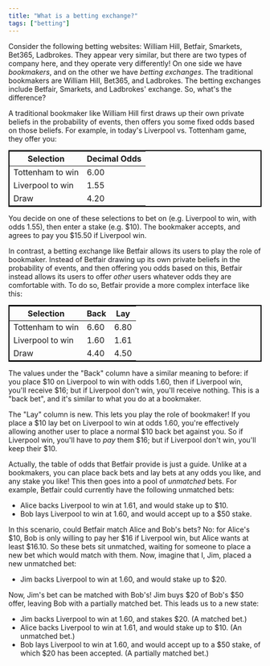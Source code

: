 ```yaml
---
title: "What is a betting exchange?"
tags: ["betting"]
---
```


Consider the following betting websites:
William Hill, Betfair, Smarkets, Bet365, Ladbrokes.
They appear very similar,
but there are two types of company here,
and they operate very differently!
On one side we have _bookmakers_,
and on the other we have _betting exchanges_.
The traditional bookmakers are William Hill, Bet365, and Ladbrokes.
The betting exchanges include Betfair, Smarkets, and Ladbrokes' exchange.
So, what's the difference?

A traditional bookmaker like William Hill
first draws up their own private beliefs in the probability of events,
then offers you some fixed odds based on those beliefs.
For example,
in today's Liverpool vs. Tottenham game,
they offer you:

<table class="odds-table">
  <thead>
    <tr><th>Selection</th><th>Decimal Odds</th></tr>
  </thead>
  <tbody>
    <tr><td>Tottenham to win</td><td>6.00</td></tr>
    <tr><td>Liverpool to win</td><td>1.55</td></tr>
    <tr><td>Draw</td><td>4.20</td></tr>
  </tbody>
</table>

You decide on one of these selections to bet on (e.g. Liverpool to win, with odds 1.55),
then enter a stake (e.g. $10).
The bookmaker accepts,
and agrees to pay you $15.50 if Liverpool win.

In contrast,
a betting exchange like Betfair
allows its users to play the role of bookmaker.
Instead of Betfair drawing up its own private beliefs in the probability of events,
and then offering you odds based on this,
Betfair instead allows its users to offer _other_ users
whatever odds they are comfortable with.
To do so,
Betfair provide a more complex interface like this:

<table class="odds-table">
  <thead>
    <tr><th>Selection</th><th>Back</th><th>Lay</th></tr>
  </thead>
  <tbody>
    <tr><td>Tottenham to win</td><td>6.60</td><td>6.80</td></tr>
    <tr><td>Liverpool to win</td><td>1.60</td> <td>1.61</td></tr>
    <tr><td>Draw</td>            <td>4.40</td> <td>4.50</td></tr>
  </tbody>
</table>

The values under the "Back" column have a similar meaning
to before:
if you place $10 on Liverpool to win with odds 1.60,
then if Liverpool win, you'll receive $16;
but if Liverpool don't win, you'll receive nothing.
This is a "back bet",
and it's similar to what you do at a bookmaker.

The "Lay" column is new.
This lets you play the role of bookmaker!
If you place a $10 lay bet on Liverpool to win at odds 1.60,
you're effectively allowing another user
to place a normal $10 back bet against you.
So if Liverpool win, you'll have to _pay_ them $16;
but if Liverpool don't win, you'll keep their $10.

Actually, the table of odds that Betfair provide is just a guide.
Unlike at a bookmakers,
you can place back bets and lay bets at any odds you like,
and any stake you like!
This then goes into a pool of _unmatched_ bets.
For example,
Betfair could currently have the following unmatched bets:

* Alice backs Liverpool to win at 1.61, and would stake up to $10.
* Bob lays Liverpool to win at 1.60, and would accept up to a $50 stake.

In this scenario, could Betfair match Alice and Bob's bets?
No:
for Alice's $10,
Bob is only willing to pay her $16 if Liverpool win,
but Alice wants at least $16.10.
So these bets sit unmatched,
waiting for someone to place a new bet which would match with them.
Now, imagine that I, Jim, placed a new unmatched bet:

* Jim backs Liverpool to win at 1.60, and would stake up to $20.

Now, Jim's bet can be matched with Bob's!
Jim buys $20 of Bob's $50 offer,
leaving Bob with a partially matched bet.
This leads us to a new state:

* Jim backs Liverpool to win at 1.60, and stakes $20.
  (A matched bet.)
* Alice backs Liverpool to win at 1.61, and would stake up to $10.
  (An unmatched bet.)
* Bob lays Liverpool to win at 1.60, and would accept up to a $50 stake,
  of which $20 has been accepted.
  (A partially matched bet.)

<style type="text/css">
  .odds-table {
    border: 2px solid black;
    margin: 0 auto;
  }
</style>